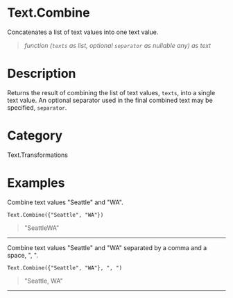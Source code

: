 ﻿# Text.Combine
Concatenates a list of text values into one text value.
> _function (<code>texts</code> as list, optional <code>separator</code> as nullable any) as text_
# Description 
Returns the result of combining the list of text values, <code>texts</code>, into a single text value. 
An optional separator used in the final combined text may be specified, <code>separator</code>.

# Category 
Text.Transformations
# Examples 
Combine text values "Seattle" and "WA".
```
Text.Combine({"Seattle", "WA"})
```
> "SeattleWA"
***
Combine text values "Seattle" and "WA" separated by a comma and a space, ", ".
```
Text.Combine({"Seattle", "WA"}, ", ")
```
> "Seattle, WA"
***

